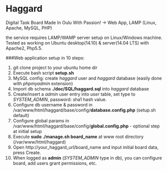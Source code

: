Haggard
=======

Digital Task Board Made In Oulu With Passion! -> Web App, LAMP (Linux, Apache, MySQL, PHP) 

the service requires LAMP/WAMP server setup on Linux/Windows machine.
Tested as working on Ubuntu desktop(14.10) & server(14.04 LTS) with Apache2, Php5.5.

###Web application setup in 10 steps:

1. git clone project to your ubuntu home dir
2. Execute bash script **setup.sh**
3. MySQL config: create *haggard* user and *haggard* database (easily done with *phpmyadmin* extension)
4. Import db schema **./doc/SQL/haggard.sql** into *haggard* database
5. Create/insert a *admin* user entry into *user* table, set type to *SYSTEM_ADMIN*, password: sha1 hash value.
6. Configure db username & password in /var/www/html/haggard/base/config/**database.config.php** (setup.sh default)
7. Configure global params in /var/www/html/haggard/base/config/**global.config.php** - optional step at initial setup
8. Execute **sudo ./manage.sh board_name** at www root directory (/var/www/html/haggard)
9. Open http://your_haggard_url/board_name and input initial board data, press Create.
10. When logged as **admin** (*SYSTEM_ADMIN* type in db), you can configure board, add users grant permissions, etc.
